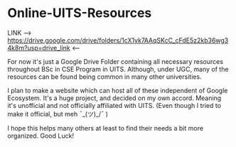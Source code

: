 # Online-UITS-Resources

LINK --> https://drive.google.com/drive/folders/1cX1yk7AAqSKcC_cFdE5z2kb36wg34k8m?usp=drive_link <--

For now it's just a Google Drive Folder containing all necessary resources throughout BSc in CSE Program in UITS.
Although, under UGC, many of the resources can be found being common in many other universities.

I plan to make a website which can host all of these independent of Google Ecosystem. It's a huge project, and decided on my own accord. Meaning it's unofficial and not officially affiliated with UITS. (Even though I tried to make it official, but meh ¯\_(ツ)_/¯ ) 

I hope this helps many others at least to find their needs a bit more organized. Good Luck!
